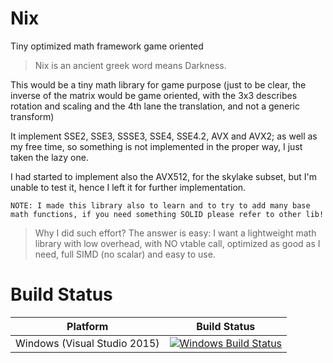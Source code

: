 # Nix
Tiny optimized math framework game oriented

> Nix is an ancient greek word means Darkness.

This would be a tiny math library for game purpose (just to be clear, the inverse of the matrix would be game oriented, with the 3x3 describes rotation and scaling and the 4th lane the translation, and not a generic transform)

It implement SSE2, SSE3, SSSE3, SSE4, SSE4.2, AVX and AVX2; as well as my free time, so something is not implemented in the proper way, I just taken the lazy one.

I had started to implement also the AVX512, for the skylake subset, but I'm unable to test it, hence I left it for further implementation.


`NOTE: I made this library also to learn and to try to add many base math functions, if you need something SOLID please refer to other lib!`


> Why I did such effort?
> The answer is easy: I want a lightweight math library with low overhead, with NO vtable call, optimized as good as I need, full SIMD (no scalar) and easy to use.


# Build Status

| Platform | Build Status |
|:--------:|:------------:|
| Windows (Visual Studio 2015) | [![Windows Build Status](https://ci.appveyor.com/api/projects/status/github/kabalmcblade/Nix?branch=master&svg=true)](https://ci.appveyor.com/project/kabalmcblade/Nix) |
